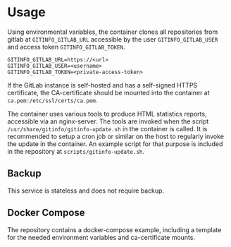 Usage
=====

Using environmental variables, the container clones all repositories from gitlab
at `GITINFO_GITLAB_URL` accessible by the user `GITINFO_GITLAB_USER` and access
token `GITINFO_GITLAB_TOKEN`.

```properties
GITINFO_GITLAB_URL=https://<url>
GITINFO_GITLAB_USER=<username>
GITINFO_GITLAB_TOKEN=<private-access-token>
```

If the GitLab instance is self-hosted and has a self-signed HTTPS certificate,
the CA-certificate should be mounted into the container at `ca.pem:/etc/ssl/certs/ca.pem`.

The container uses various tools to produce HTML statistics reports, accessible
via an nginx-server. The tools are invoked when the script
`/usr/share/gitinfo/gitinfo-update.sh` in the container is called. It is recommended
to setup a cron job or similar on the host to regularly invoke the update in
the container. An example script for that purpose is included in the repository
at `scripts/gitinfo-update.sh`.

Backup
------

This service is stateless and does not require backup.

Docker Compose
--------------

The repository contains a docker-compose example, including a template for
the needed environment variables and ca-certificate mounts.
